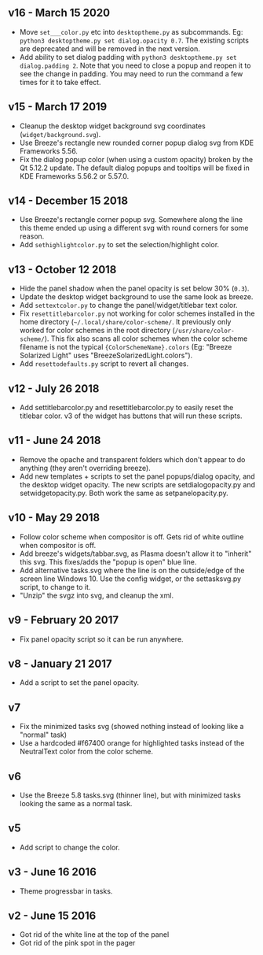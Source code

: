 ## v16 - March 15 2020

* Move `set___color.py` etc into `desktoptheme.py` as subcommands. Eg: `python3 desktoptheme.py set dialog.opacity 0.7`. The existing scripts are deprecated and will be removed in the next version.
* Add ability to set dialog padding with `python3 desktoptheme.py set dialog.padding 2`. Note that you need to close a popup and reopen it to see the change in padding. You may need to run the command a few times for it to take effect.

## v15 - March 17 2019

* Cleanup the desktop widget background svg coordinates (`widget/background.svg`).
* Use Breeze's rectangle new rounded corner popup dialog svg from KDE Frameworks 5.56.
* Fix the dialog popup color (when using a custom opacity) broken by the Qt 5.12.2 update. The default dialog popups and tooltips will be fixed in KDE Frameworks 5.56.2 or 5.57.0.

## v14 - December 15 2018

* Use Breeze's rectangle corner popup svg. Somewhere along the line this theme ended up using a different svg with round corners for some reason.
* Add `sethighlightcolor.py` to set the selection/highlight color.

## v13 - October 12 2018

* Hide the panel shadow when the panel opacity is set below 30% (`0.3`).
* Update the desktop widget background to use the same look as breeze.
* Add `settextcolor.py` to change the panel/widget/titlebar text color.
* Fix `resettitlebarcolor.py` not working for color schemes installed in the home directory (`~/.local/share/color-scheme/`. It previously only worked for color schemes in the root directory (`/usr/share/color-scheme/`). This fix also scans all color schemes when the color scheme filename is not the typical `{ColorSchemeName}.colors` (Eg: "Breeze Solarized Light" uses "BreezeSolarizedLight.colors").
* Add `resettodefaults.py` script to revert all changes.

## v12 - July 26 2018

* Add settitlebarcolor.py and resettitlebarcolor.py to easily reset the titlebar color. v3 of the widget has buttons that will run these scripts.

## v11 - June 24 2018

* Remove the opache and transparent folders which don't appear to do anything (they aren't overriding breeze).
* Add new templates + scripts to set the panel popups/dialog opacity, and the desktop widget opacity. The new scripts are setdialogopacity.py and setwidgetopacity.py. Both work the same as setpanelopacity.py.

## v10 - May 29 2018

* Follow color scheme when compositor is off. Gets rid of white outline when compositor is off.
* Add breeze's widgets/tabbar.svg, as Plasma doesn't allow it to "inherit" this svg. This fixes/adds the "popup is open" blue line.
* Add alternative tasks.svg where the line is on the outside/edge of the screen line Windows 10. Use the config widget, or the settasksvg.py script, to change to it.
* "Unzip" the svgz into svg, and cleanup the xml.

## v9 - February 20 2017

* Fix panel opacity script so it can be run anywhere.

## v8 - January 21 2017

* Add a script to set the panel opacity.

## v7

* Fix the minimized tasks svg (showed nothing instead of looking like a "normal" task)
* Use a hardcoded #f67400 orange for highlighted tasks instead of the NeutralText color from the color scheme.

## v6

* Use the Breeze 5.8 tasks.svg (thinner line), but with minimized tasks looking the same as a normal task.

## v5

* Add script to change the color.


## v3 - June 16 2016

* Theme progressbar in tasks.

## v2 - June 15 2016

* Got rid of the white line at the top of the panel
* Got rid of the pink spot in the pager
